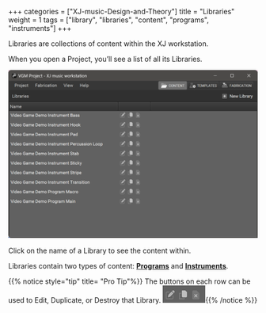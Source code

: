 +++
categories = ["XJ-music-Design-and-Theory"]
title = "Libraries"
weight = 1
tags = ["library", "libraries", "content", "programs", "instruments"]
+++

Libraries are collections of content within the XJ workstation.

When you open a Project, you’ll see a list of all its Libraries.

![Libraries](libraries.png?width=600px)

Click on the name of a Library to see the content within.

Libraries contain two types of content: [**Programs**](/making-xj-music/programs/) and [**Instruments**](/making-xj-music/instruments/).


{{% notice style="tip" title= "Pro Tip"%}}
The buttons on each row can be used
to Edit, Duplicate, or Destroy that Library.
![Libraries Buttons](librariesbuttons.png){{% /notice %}}
